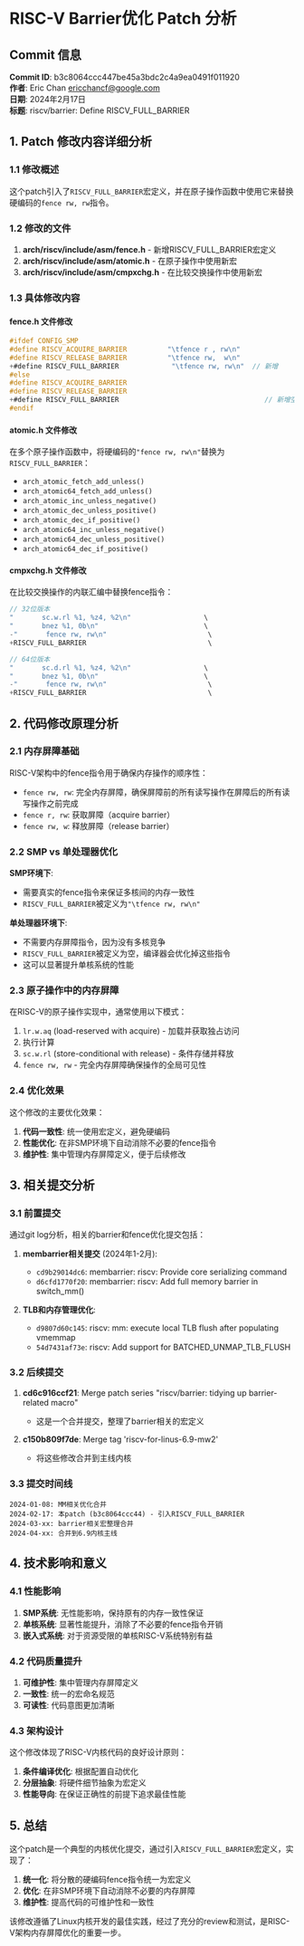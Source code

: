 # RISC-V Barrier优化 Patch 分析

## Commit 信息

**Commit ID**: b3c8064ccc447be45a3bdc2c4a9ea0491f011920  
**作者**: Eric Chan <ericchancf@google.com>  
**日期**: 2024年2月17日  
**标题**: riscv/barrier: Define RISCV_FULL_BARRIER  

## 1. Patch 修改内容详细分析

### 1.1 修改概述

这个patch引入了`RISCV_FULL_BARRIER`宏定义，并在原子操作函数中使用它来替换硬编码的`fence rw, rw`指令。

### 1.2 修改的文件

1. **arch/riscv/include/asm/fence.h** - 新增RISCV_FULL_BARRIER宏定义
2. **arch/riscv/include/asm/atomic.h** - 在原子操作中使用新宏
3. **arch/riscv/include/asm/cmpxchg.h** - 在比较交换操作中使用新宏

### 1.3 具体修改内容

#### fence.h 文件修改
```c
#ifdef CONFIG_SMP
#define RISCV_ACQUIRE_BARRIER          "\tfence r , rw\n"
#define RISCV_RELEASE_BARRIER          "\tfence rw,  w\n"
+#define RISCV_FULL_BARRIER             "\tfence rw, rw\n"  // 新增
#else
#define RISCV_ACQUIRE_BARRIER
#define RISCV_RELEASE_BARRIER
+#define RISCV_FULL_BARRIER                                    // 新增空定义
#endif
```

#### atomic.h 文件修改
在多个原子操作函数中，将硬编码的`"fence rw, rw\n"`替换为`RISCV_FULL_BARRIER`：
- `arch_atomic_fetch_add_unless()`
- `arch_atomic64_fetch_add_unless()`
- `arch_atomic_inc_unless_negative()`
- `arch_atomic_dec_unless_positive()`
- `arch_atomic_dec_if_positive()`
- `arch_atomic64_inc_unless_negative()`
- `arch_atomic64_dec_unless_positive()`
- `arch_atomic64_dec_if_positive()`

#### cmpxchg.h 文件修改
在比较交换操作的内联汇编中替换fence指令：
```c
// 32位版本
"       sc.w.rl %1, %z4, %2\n"                  \
"       bnez %1, 0b\n"                          \
-"       fence rw, rw\n"                         \
+RISCV_FULL_BARRIER                              \

// 64位版本
"       sc.d.rl %1, %z4, %2\n"                  \
"       bnez %1, 0b\n"                          \
-"       fence rw, rw\n"                         \
+RISCV_FULL_BARRIER                              \
```

## 2. 代码修改原理分析

### 2.1 内存屏障基础

RISC-V架构中的fence指令用于确保内存操作的顺序性：
- `fence rw, rw`: 完全内存屏障，确保屏障前的所有读写操作在屏障后的所有读写操作之前完成
- `fence r, rw`: 获取屏障（acquire barrier）
- `fence rw, w`: 释放屏障（release barrier）

### 2.2 SMP vs 单处理器优化

**SMP环境下**:
- 需要真实的fence指令来保证多核间的内存一致性
- `RISCV_FULL_BARRIER`被定义为`"\tfence rw, rw\n"`

**单处理器环境下**:
- 不需要内存屏障指令，因为没有多核竞争
- `RISCV_FULL_BARRIER`被定义为空，编译器会优化掉这些指令
- 这可以显著提升单核系统的性能

### 2.3 原子操作中的内存屏障

在RISC-V的原子操作实现中，通常使用以下模式：
1. `lr.w.aq` (load-reserved with acquire) - 加载并获取独占访问
2. 执行计算
3. `sc.w.rl` (store-conditional with release) - 条件存储并释放
4. `fence rw, rw` - 完全内存屏障确保操作的全局可见性

### 2.4 优化效果

这个修改的主要优化效果：
1. **代码一致性**: 统一使用宏定义，避免硬编码
2. **性能优化**: 在非SMP环境下自动消除不必要的fence指令
3. **维护性**: 集中管理内存屏障定义，便于后续修改

## 3. 相关提交分析

### 3.1 前置提交

通过git log分析，相关的barrier和fence优化提交包括：

1. **membarrier相关提交** (2024年1-2月):
   - `cd9b29014dc6`: membarrier: riscv: Provide core serializing command
   - `d6cfd1770f20`: membarrier: riscv: Add full memory barrier in switch_mm()
   
2. **TLB和内存管理优化**:
   - `d9807d60c145`: riscv: mm: execute local TLB flush after populating vmemmap
   - `54d7431af73e`: riscv: Add support for BATCHED_UNMAP_TLB_FLUSH

### 3.2 后续提交

1. **cd6c916ccf21**: Merge patch series "riscv/barrier: tidying up barrier-related macro"
   - 这是一个合并提交，整理了barrier相关的宏定义

2. **c150b809f7de**: Merge tag 'riscv-for-linus-6.9-mw2'
   - 将这些修改合并到主线内核

### 3.3 提交时间线

```
2024-01-08: MM相关优化合并
2024-02-17: 本patch (b3c8064ccc44) - 引入RISCV_FULL_BARRIER
2024-03-xx: barrier相关宏整理合并
2024-04-xx: 合并到6.9内核主线
```

## 4. 技术影响和意义

### 4.1 性能影响

1. **SMP系统**: 无性能影响，保持原有的内存一致性保证
2. **单核系统**: 显著性能提升，消除了不必要的fence指令开销
3. **嵌入式系统**: 对于资源受限的单核RISC-V系统特别有益

### 4.2 代码质量提升

1. **可维护性**: 集中管理内存屏障定义
2. **一致性**: 统一的宏命名规范
3. **可读性**: 代码意图更加清晰

### 4.3 架构设计

这个修改体现了RISC-V内核代码的良好设计原则：
1. **条件编译优化**: 根据配置自动优化
2. **分层抽象**: 将硬件细节抽象为宏定义
3. **性能导向**: 在保证正确性的前提下追求最佳性能

## 5. 总结

这个patch是一个典型的内核优化提交，通过引入`RISCV_FULL_BARRIER`宏定义，实现了：

1. **统一化**: 将分散的硬编码fence指令统一为宏定义
2. **优化**: 在非SMP环境下自动消除不必要的内存屏障
3. **维护性**: 提高代码的可维护性和一致性

该修改遵循了Linux内核开发的最佳实践，经过了充分的review和测试，是RISC-V架构内存屏障优化的重要一步。